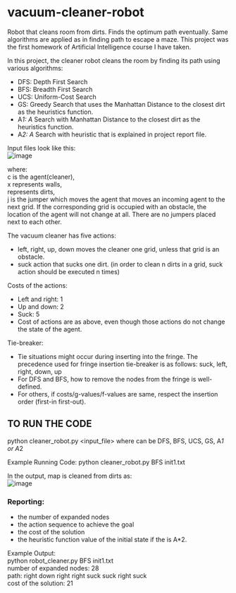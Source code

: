 # vacuum-cleaner-robot
Robot that cleans room from dirts. Finds the optimum path eventually.  Same algorithms are applied as in finding path to escape a maze. This project was the first homework of Artificial Intelligence course I have taken.

In this project, the cleaner robot cleans the room by finding its path using various algorithms:
- DFS: Depth First Search
- BFS: Breadth First Search
- UCS: Uniform-Cost Search
- GS: Greedy Search that uses the Manhattan Distance to the closest dirt as the heuristics function.
- A*1: A* Search with Manhattan Distance to the closest dirt as the heuristics function.
- A*2: A* Search with heuristic that is explained  in project report file.

Input files look like this:  
![image](https://user-images.githubusercontent.com/81170575/197387572-b8ca759c-eded-4b55-8995-4985a80de7a0.png)

where:  
c is the agent(cleaner),  
x represents walls,  
<digits> represents dirts,  
j is the jumper  which moves the agent that moves an incoming agent to the next grid. 
  If the corresponding grid is occupied with an obstacle, the location of the agent will not change at all. 
  There are no jumpers placed next to each other. 
  
The vacuum cleaner has five actions:  
  - left, right, up, down moves the cleaner one grid, unless that grid is an obstacle.
  - suck action that sucks one dirt. (in order to clean n dirts in a grid, suck action should be executed n times)
  
Costs of the actions:
- Left and right: 1
- Up and down: 2
- Suck: 5
- Cost of actions are as above, even though those actions do not change the state of the agent.


Tie-breaker:
- Tie situations might occur during inserting into the fringe. The precedence used for fringe insertion tie-breaker is
as follows: suck, left, right, down, up
- For DFS and BFS, how to remove the nodes from the fringe is well-defined.
- For others, if costs/g-values/f-values are same, respect the insertion order (first-in first-out).



## TO RUN THE CODE
python cleaner_robot.py <search-type> <input_file>
where <search-type> can be DFS, BFS, UCS, GS, A*1 or A*2
  

Example Running Code:
python cleaner_robot.py BFS init1.txt

In the output, map is cleaned from dirts as:  
![image](https://user-images.githubusercontent.com/81170575/197387588-b0770a9e-8815-45be-87f2-551606ec64d2.png)

### Reporting:
- the number of expanded nodes
- the action sequence to achieve the goal
- the cost of the solution
- the heuristic function value of the initial state if the <search-type> is A*2.
  
Example Output:  
python robot_cleaner.py BFS init1.txt  
number of expanded nodes: 28  
path: right down right right suck suck right suck   
cost of the solution: 21  
